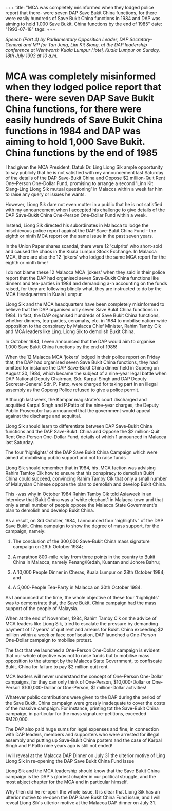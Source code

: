+++ 
title: "MCA was completely misinformed when they lodged police report that there- were seven DAP Save Bukit China functions, for there were easily hundreds of Save Bukit China functions in 1984 and DAP was aiming to hold 1,000 Save Bukit. China functions by the end of 1985"
date: "1993-07-18"
tags:
+++

_Speech (Part 4) by Parliamentary Opposition Leader, DAP Secretary-General and MP for Tan Jung, Lim Kit Siang, at the DAP leadership conference at Wentworth Kuala Lumpur Hotel, Kuala Lumpur on Sunday, 18th July 1993 at 10 a.m._

# MCA was completely misinformed when they lodged police report that there- were seven DAP Save Bukit China functions, for there were easily hundreds of Save Bukit China functions in 1984 and DAP was aiming to hold 1,000 Save Bukit. China functions by the end of 1985

I had given the MCA President, Datuk Dr. Ling Liong Sik ample opportunity to say publicly that he is not satisfied with my announcement last Saturday of the details of the DAP Save-Bukit China and Oppose $2 million-Quit Rent One-Person One-Dollar Fund, promising to arrange a second 'Linn Kit Siang-Ling Liong Sik mutual questioning' in Malacca within a week far him to raise any query or issues he wants.</u>

However, Liong Sik dare not even mutter in a public that he is not satisfied with my announcement when I accepted his challenge to give details of the DAP Save-Bukit China One-Person One-Dollar Fund within a week.

Instead, Liong Sik directed his subordinates in Malacca to lodge the mischievous police report against the DAP Save-Bukit China Fund - the eighth or ninth MCA report on the same issue in the past seven years.

In the Union Paper shares scandal, there were 12 'culprits' who short-sold and caused the chaos in the Kuala Lumpur Stock Exchange. In Malacca MCA, there are also the 12 'jokers' who lodged the same MCA report for the eighth or ninth time!

I do not blame these 12 Malacca MCA 'jokers' when they said in their police report that the DAP had organised seven Save-Bukit China functions like dinners and tea-parties in 1984 and demanding a-n accounting on the funds raised, for they are following blindly what, they are instructed to do by the MCA Headquarters in Kuala Lumpur.

Liong Sik and the MCA headquarters have been completely misinformed to believe that the DAP organised only seven Save Bukit China functions in 1984. In fact, the DAP organised hundreds of Save Bukit China functions, whether dinners, tea-parties, ceramahs, etc. in 1984 to mobilise nation-wide opposition to the conspiracy by Malacca Chief Minister, Rahim Tamby Cik and MCA leaders like Ling. Liong Sik to demolish Bukit China.

In October 1984, I even announced that the DAP would aim to organise 1,000 Save Bukit China functions by the end of 1985!

When the 12 Malacca MCA 'jokers' lodged in their police report on Friday that, the DAP had organised seven Save Bukit China functions, they had omitted for instance the DAP Save-Bukit China dinner held in Gopeng on August 30, 1984, which became the subject of a nine-year legal battle when DAP National Deputy Chairman, Sdr. Karpal Singh and DAP Deputy Secretar-Genera1 Sdr. P. Patto, were charged for taking part in an illegal assembly as the Gopeng Police refused to give a police permit.

Although last week, the Kampar magistrate's court discharged and acquitted Karpal Singh and P.Patto of the nine-year charges, the Deputy Public Prosecutor has announced that the government would appeal against the discharge and acquittal.

Liong Sik should learn to differentiate between DAP Save-Bukit China functions and the DAP Save-Bukit. China and Oppose the $2 million-Quit Rent One-Person One-Dollar Fund, details of which 1 announced in Malacca last Saturday.

The four 'highlights' of the DAP Save Bukit China Campaign which were aimed at mobilising public support and not to raise funds

Liong Sik should remember that in 1984, his .MCA faction was advising Rahim Tamfoy Cik how to ensure that his conspiracy to demolish Bukit China could succeed, convincing Rahim Tamby Cik that only a small number of Malaysian Chinese oppose the plan to demolish and develop Bukit China.

This -was why in October 1984 Rahim Tamby Cik told Asiaweek in an interview that Bukit China was a 'white elephant1 in Malacca town and that only a small number of people oppose the Malacca State Government's plan to demolish and develop Bukit China.

As a result, on 3rd October, 1984, I announced four 'highlights ' of the DAP Save Bukit. China campaign to show the degree of mass support, for the campaign, namely:

1. The conclusion of the 300,000 Save-Bukit China mass signature campaign on 29th October 1984;
2. A marathon 800-mile relay from three points in the country to Bukit China in Malacca, namely Penang/Kedah, Kuantan and Johore Bahru;

3. A 10,000 People Dinner in Cheras, Kuala Lumpur on 28th October 1984; and

4. A 5,000-People Tea-Party in Malacca on 30th October 1984.

As I announced at the time, the whole objective of these four 'highlights' was to demonstrate that, the Save Bukit. China campaign had the mass support of the people of Malaysia.

When at the end of November, 1984, Rahim Tamby Cik on the advice of MCA leaders like Liong Sik, tried to escalate the pressure by demanding payment of 17 years' of quit rent and arrears for Bukit. China exceeding $2 million within a week or face confiscation, DAP launched a One-Person One-Dollar campaign to mobilise protest.

The fact that we launched a One-Person One-Dollar campaign is evident that our whole objective was not to raise funds but to mobilise mass opposition to the attempt by the Malacca State Government, to confiscate Bukit. China for failure to pay $2 million quit rent.

MCA leaders will never understand the concept of One-Person One-Dollar campaigns, for they can only think of One-Person, $10,000-Dollar or One-Person $100,000-Dollar or One-Person, $1 million-Dollar activities! 

Whatever public contributions were given to the DAP during the period of the Save Bukit. China campaign were grossly inadequate to cover the costs of the massive campaign. For instance, printing tot the Save-Bukit China campaign, in particular for the mass signature-petitions, exceeded RM20,000.

The  DAP also paid  huge sums for legal expenses and  fine; in  connection with DAP leaders, members and supporters who  were  arrested for illegal assembly and putting up Save-Bukit China posters and  the case of Karpal Singh and P.Patto nine years ago is still  not ended!

I will reveal at the Malacca DAP Dinner on July 31 the ulterior motive of Ling Liong Sik in re-opening the DAP Save Bukit China Fund issue

Liong Sik and the MCA leadership should know that the Save Bukit China campaign is the DAP's gloriest chapter in our political struggle, and the most abject chapter for the MCA and in particular himself.

Why then did he re-open the whole issue, It is clear that Liong Sik has an ulterior motive to re-open the DAP Save Bukit China Fund issue, and I will reveal Liong Sik's ulterior motive at the Malacca DAP dinner on July 31.
 
